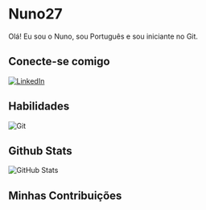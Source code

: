 # Nuno27
Olá! Eu sou o Nuno, sou Português e sou iniciante no Git.
## Conecte-se comigo
[![LinkedIn](https://img.shields.io/badge/LinkedIn-000000?style=for-the-badge&logo=linkedin&logoColor=white)](https://www.linkedin.com/in/nuno-correia-1a3460293/)

## Habilidades 
![Git](https://img.shields.io/badge/GIT-E44C30?style=for-the-badge&logo=git&logoColor=white)

## Github Stats
![GitHub Stats][1]

## Minhas Contribuições


[1]: https://github-readme-stats.vercel.app/api?username=Nuno274&theme=transparent&bg_color=&border_color=22B14C&show_icons=true&icon_color=22B14C&title_color=22B14C&text_color=FFF&hide_title=true&hide=stars
